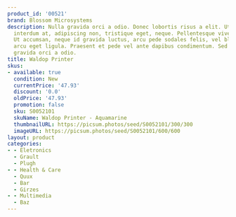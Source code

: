 ```yaml
---
product_id: '00521'
brand: Blossom Microsystems
description: Nulla gravida orci a odio. Donec lobortis risus a elit. Ut augue nulla,
  interdum at, adipiscing non, tristique eget, neque. Pellentesque viverra purus.
  Ut accumsan, neque id gravida luctus, arcu pede sodales felis, vel blandit massa
  arcu eget ligula. Praesent et pede vel ante dapibus condimentum. Sed eu mi. Nulla
  gravida orci a odio.
title: Waldop Printer
skus:
- available: true
  condition: New
  currentPrice: '47.93'
  discount: '0.0'
  oldPrice: '47.93'
  promotion: false
  sku: S0052101
  skuName: Waldop Printer - Aquamarine
  thumbnailURL: https://picsum.photos/seed/S0052101/300/300
  imageURL: https://picsum.photos/seed/S0052101/600/600
layout: product
categories:
- - Eletronics
  - Grault
  - Plugh
- - Health & Care
  - Quux
  - Bar
  - Girzes
- - Multimedia
  - Baz
---
```

